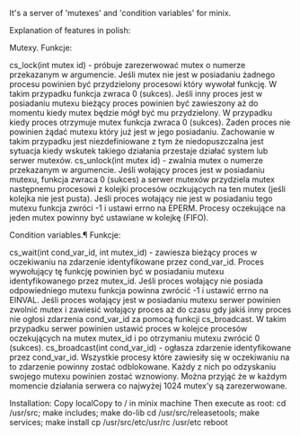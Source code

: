 It's a server of 'mutexes' and 'condition variables' for minix.

Explanation of features in polish:

Mutexy.
Funkcje:

cs_lock(int mutex id) - próbuje zarezerwować mutex o numerze przekazanym w argumencie. Jeśli mutex nie jest w posiadaniu żadnego procesu powinien być przydzielony procesowi który wywołał funkcję. W takim przypadku funkcja zwraca 0 (sukces). Jeśli inny proces jest w posiadaniu mutexu bieżący proces powinien być zawieszony aż do momentu kiedy mutex będzie mógł być mu przydzielony. W przypadku kiedy proces otrzymuje mutex funkcja zwraca 0 (sukces). Żaden proces nie powinien żądać mutexu który już jest w jego posiadaniu. Zachowanie w takim przypadku jest niezdefiniowane z tym że niedopuszczalna jest sytuacja kiedy wskutek takiego działania przestaje działać system lub serwer mutexów.
cs_unlock(int mutex id) - zwalnia mutex o numerze przekazanym w argumencie. Jeśli wołający proces jest w posiadaniu mutexu, funkcja zwraca 0 (sukces) a serwer mutexów przydziela mutex następnemu procesowi z kolejki procesów oczkujących na ten mutex (jeśli kolejka nie jest pusta). Jeśli proces wołający nie jest w posiadaniu tego mutexu funkcja zwróci -1 i ustawi errno na EPERM.
Procesy oczekujące na jeden mutex powinny być ustawiane w kolejkę (FIFO).

Condition variables.¶
Funkcje:

cs_wait(int cond_var_id, int mutex_id) - zawiesza bieżący proces w oczekiwaniu na zdarzenie identyfikowane przez cond_var_id. Proces wywołujący tę funkcję powinien być w posiadaniu mutexu identyfikowanego przez mutex_id. Jeśli proces wołający nie posiada odpowiedniego mutexu funkcja powinna zwrócić -1 i ustawić errno na EINVAL. Jeśli proces wołający jest w posiadaniu mutexu serwer powinien zwolnić mutex i zawiesić wołający proces aż do czasu gdy jakiś inny proces nie ogłosi zdarzenia cond_var_id za pomocą funkcji cs_broadcast. W takim przypadku serwer powinien ustawić proces w kolejce procesów oczekujących na mutex mutex_id i po otrzymaniu mutexu zwrócić 0 (sukces).
cs_broadcast(int cond_var_id) - ogłasza zdarzenie identyfikowane przez cond_var_id. Wszystkie procesy które zawiesiły się w oczekiwaniu na to zdarzenie powinny zostać odblokowane. Każdy z nich po odzyskaniu swojego mutexu powinien zostać wznowiony.
Można przyjąć że w każdym momencie działania serwera co najwyżej 1024 mutex’y są zarezerwowane.

Installation:
Copy localCopy to / in minix machine
Then execute as root:
cd /usr/src; make includes; make do-lib
cd /usr/src/releasetools; make services; make install
cp /usr/src/etc/usr/rc /usr/etc
reboot
